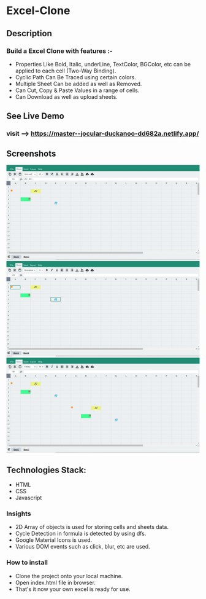 # Excel-Clone

## Description
### Build a Excel Clone with features :- 
- Properties Like Bold, Italic, underLine, TextColor, BGColor, etc
can be applied to each cell (Two-Way Binding).
- Cyclic Path Can Be Traced using certain colors.
- Multiple Sheet Can be added as well as Removed.
- Can Cut, Copy & Paste Values in a range of cells.
- Can Download as well as upload sheets. 

## See Live Demo

### visit --> https://master--jocular-duckanoo-dd682a.netlify.app/

## Screenshots

![Main Page](uploads/Main_Page.JPG "Main Page")
![Copy](uploads/Copy.JPG "Copy")
![Paste](uploads/Paste.JPG "Paste")


## Technologies Stack:

- HTML
- CSS
- Javascript

### Insights
- 2D Array of objects is used for storing cells and sheets data.
- Cycle Detection in formula is detected by using dfs.
- Google Material Icons is used.
- Various DOM events such as click, blur, etc are used.

### How to install
- Clone the project onto your local machine.
- Open index.html file in browser.
- That's it now your own excel is ready for use.
